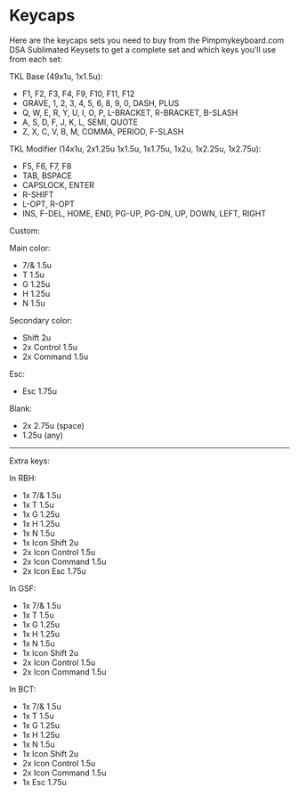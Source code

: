 # Keycaps

Here are the keycaps sets you need to buy from the Pimpmykeyboard.com DSA Sublimated Keysets to get a complete set
and which keys you'll use from each set:

TKL Base (49x1u, 1x1.5u):
* F1, F2, F3, F4, F9, F10, F11, F12
* GRAVE, 1, 2, 3, 4, 5, 6, 8, 9, 0, DASH, PLUS
* Q, W, E, R, Y, U, I, O, P, L-BRACKET, R-BRACKET, B-SLASH
* A, S, D, F, J, K, L, SEMI, QUOTE
* Z, X, C, V, B, M, COMMA, PERIOD, F-SLASH

TKL Modifier (14x1u, 2x1.25u 1x1.5u, 1x1.75u, 1x2u, 1x2.25u, 1x2.75u):
* F5, F6, F7, F8
* TAB, BSPACE
* CAPSLOCK, ENTER
* R-SHIFT
* L-OPT, R-OPT
* INS, F-DEL, HOME, END, PG-UP, PG-DN, UP, DOWN, LEFT, RIGHT

Custom:

Main color:
* 7/& 1.5u
* T 1.5u
* G 1.25u
* H 1.25u
* N 1.5u

Secondary color:
* Shift 2u
* 2x Control 1.5u
* 2x Command 1.5u

Esc:
* Esc 1.75u

Blank:
* 2x 2.75u (space)
* 1.25u (any)

----

Extra keys:

In RBH:
* 1x 7/& 1.5u
* 1x T 1.5u
* 1x G 1.25u
* 1x H 1.25u
* 1x N 1.5u
* 1x Icon Shift 2u
* 2x Icon Control 1.5u
* 2x Icon Command 1.5u
* 2x Icon Esc 1.75u

In GSF:
* 1x 7/& 1.5u
* 1x T 1.5u
* 1x G 1.25u
* 1x H 1.25u
* 1x N 1.5u
* 1x Icon Shift 2u
* 2x Icon Control 1.5u
* 2x Icon Command 1.5u

In BCT:
* 1x 7/& 1.5u
* 1x T 1.5u
* 1x G 1.25u
* 1x H 1.25u
* 1x N 1.5u
* 1x Icon Shift 2u
* 2x Icon Control 1.5u
* 2x Icon Command 1.5u
* 1x Esc 1.75u
